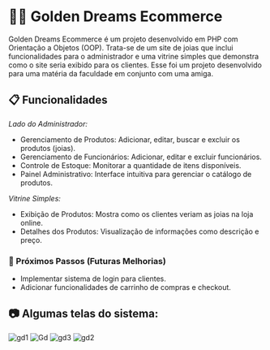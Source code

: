 # 💎✨ Golden Dreams Ecommerce
Golden Dreams Ecommerce é um projeto desenvolvido em PHP com Orientação a Objetos (OOP). Trata-se de um site de joias que inclui funcionalidades para o administrador e uma vitrine simples que demonstra como o site seria exibido para os clientes.
Esse foi um projeto desenvolvido para uma matéria da faculdade em conjunto com uma amiga. 

## 📋 Funcionalidades
*Lado do Administrador:*
- Gerenciamento de Produtos: Adicionar, editar, buscar e excluir os produtos (joias).
- Gerenciamento de Funcionários: Adicionar, editar e excluir funcionários.
- Controle de Estoque: Monitorar a quantidade de itens disponíveis.
- Painel Administrativo: Interface intuitiva para gerenciar o catálogo de produtos.
  
*Vitrine Simples:*
- Exibição de Produtos: Mostra como os clientes veriam as joias na loja online.
- Detalhes dos Produtos: Visualização de informações como descrição e preço.

### 🎯 Próximos Passos (Futuras Melhorias)
- Implementar sistema de login para clientes.
- Adicionar funcionalidades de carrinho de compras e checkout.

## 📷 Algumas telas do sistema:
![gd1](https://github.com/user-attachments/assets/0e3d3856-4eba-4156-8678-28ecfdd066b6)
![Gd](https://github.com/user-attachments/assets/d8fc8b32-e9e9-4762-abae-54baf0b49362)
![gd3](https://github.com/user-attachments/assets/b0c5f540-a4c0-4c12-bf1b-0697cc3e31bd)
![gd2](https://github.com/user-attachments/assets/ec5982d8-10bb-48d9-99d7-b21f6800daac)
